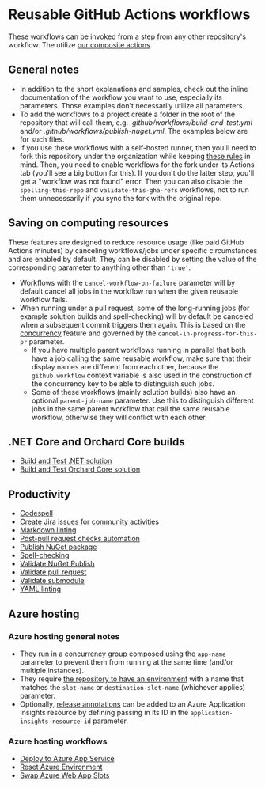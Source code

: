 # Reusable GitHub Actions workflows

These workflows can be invoked from a step from any other repository's workflow. The utilize [our composite actions](Actions.md).

## General notes

- In addition to the short explanations and samples, check out the inline documentation of the workflow you want to use, especially its parameters. Those examples don't necessarily utilize all parameters.
- To add the workflows to a project create a folder in the root of the repository that will call them, e.g. _.github/workflows/build-and-test.yml_ and/or _.github/workflows/publish-nuget.yml_. The examples below are for such files.
- If you use these workflows with a self-hosted runner, then you'll need to fork this repository under the organization while keeping [these rules](https://docs.github.com/en/actions/using-workflows/reusing-workflows#access-to-reusable-workflows) in mind. Then, you need to enable workflows for the fork under its Actions tab (you'll see a big button for this). If you don't do the latter step, you'll get a "workflow was not found" error. Then you can also disable the `spelling-this-repo` and `validate-this-gha-refs` workflows, not to run them unnecessarily if you sync the fork with the original repo.<!--#spell-check-ignore-line-->

## Saving on computing resources

These features are designed to reduce resource usage (like paid GitHub Actions minutes) by canceling workflows/jobs under specific circumstances and are enabled by default. They can be disabled by setting the value of the corresponding parameter to anything other than `'true'`.

- Workflows with the `cancel-workflow-on-failure` parameter will by default cancel all jobs in the workflow run when the given reusable workflow fails.
- When running under a pull request, some of the long-running jobs (for example solution builds and spell-checking) will by default be canceled when a subsequent commit triggers them again. This is based on the [concurrency](https://docs.github.com/en/actions/using-workflows/workflow-syntax-for-github-actions#concurrency) feature and governed by the `cancel-in-progress-for-this-pr` parameter.
  - If you have multiple parent workflows running in parallel that both have a job calling the same reusable workflow, make sure that their display names are different from each other, because the `github.workflow` context variable is also used in the construction of the concurrency key to be able to distinguish such jobs.
  - Some of these workflows (mainly solution builds) also have an optional `parent-job-name` parameter. Use this to distinguish different jobs in the same parent workflow that call the same reusable workflow, otherwise they will conflict with each other.

## .NET Core and Orchard Core builds

- [Build and Test .NET solution](Workflows/BuildDotNetCoreOrchardCore/BuildAndTestDotNetSolution.md)
- [Build and Test Orchard Core solution](Workflows/BuildDotNetCoreOrchardCore/BuildAndTestOrchardCoreSolution.md)

## Productivity

- [Codespell](Workflows/Productivity/Codespell.md)
- [Create Jira issues for community activities](Workflows/Productivity/CreateJiraIssuesForCommunityActivities.md)
- [Markdown linting](Workflows/Productivity/MarkdownLinting.md)
- [Post-pull request checks automation](Workflows/Productivity/PostPullRequestChecksAutomation.md)
- [Publish NuGet package](Workflows/Productivity/PublishNuGetPackage.md)
- [Spell-checking](Workflows/Productivity/SpellChecking.md)
- [Validate NuGet Publish](Workflows/Productivity/ValidateNugetPublish.md)
- [Validate pull request](Workflows/Productivity/ValidatePullRequest.md)
- [Validate submodule](Workflows/Productivity/ValidateSubmodule.md)
- [YAML linting](Workflows/Productivity/YamlLinting.md)

## Azure hosting

### Azure hosting general notes

- They run in a [concurrency group](https://docs.github.com/en/actions/using-workflows/workflow-syntax-for-github-actions#concurrency) composed using the `app-name` parameter to prevent them from running at the same time (and/or multiple instances).
- They require [the repository to have an environment](https://docs.github.com/en/actions/deployment/targeting-different-environments/using-environments-for-deployment) with a name that matches the `slot-name` or `destination-slot-name` (whichever applies) parameter.
- Optionally, [release annotations](https://learn.microsoft.com/en-us/azure/azure-monitor/app/annotations) can be added to an Azure Application Insights resource by defining passing in its ID in the `application-insights-resource-id` parameter.

### Azure hosting workflows

- [Deploy to Azure App Service](Workflows/AzureHosting/DeployToAzureAppService.md)
- [Reset Azure Environment](Workflows/AzureHosting/ResetAzureEnvironment.md)
- [Swap Azure Web App Slots](Workflows/AzureHosting/SwapAzureWebAppSlots.md)
